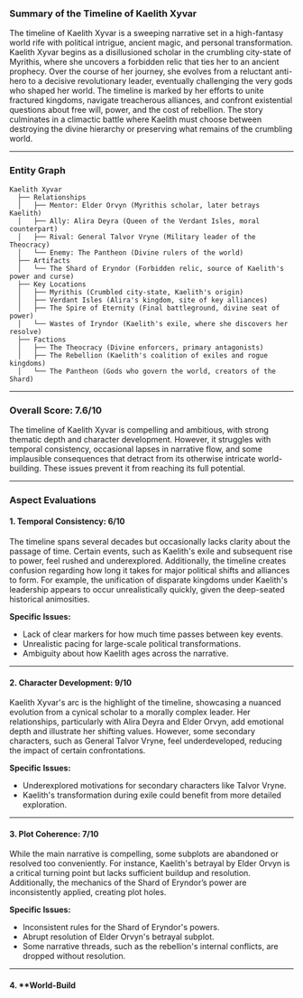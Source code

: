 ### Summary of the Timeline of Kaelith Xyvar
The timeline of Kaelith Xyvar is a sweeping narrative set in a high-fantasy world rife with political intrigue, ancient magic, and personal transformation. Kaelith Xyvar begins as a disillusioned scholar in the crumbling city-state of Myrithis, where she uncovers a forbidden relic that ties her to an ancient prophecy. Over the course of her journey, she evolves from a reluctant anti-hero to a decisive revolutionary leader, eventually challenging the very gods who shaped her world. The timeline is marked by her efforts to unite fractured kingdoms, navigate treacherous alliances, and confront existential questions about free will, power, and the cost of rebellion. The story culminates in a climactic battle where Kaelith must choose between destroying the divine hierarchy or preserving what remains of the crumbling world.

---

### Entity Graph
```plaintext
Kaelith Xyvar
  ├── Relationships
  │   ├── Mentor: Elder Orvyn (Myrithis scholar, later betrays Kaelith)
  │   ├── Ally: Alira Deyra (Queen of the Verdant Isles, moral counterpart)
  │   ├── Rival: General Talvor Vryne (Military leader of the Theocracy)
  │   └── Enemy: The Pantheon (Divine rulers of the world)
  ├── Artifacts
  │   └── The Shard of Eryndor (Forbidden relic, source of Kaelith's power and curse)
  ├── Key Locations
  │   ├── Myrithis (Crumbled city-state, Kaelith's origin)
  │   ├── Verdant Isles (Alira's kingdom, site of key alliances)
  │   ├── The Spire of Eternity (Final battleground, divine seat of power)
  │   └── Wastes of Iryndor (Kaelith's exile, where she discovers her resolve)
  ├── Factions
  │   ├── The Theocracy (Divine enforcers, primary antagonists)
  │   ├── The Rebellion (Kaelith's coalition of exiles and rogue kingdoms)
  │   └── The Pantheon (Gods who govern the world, creators of the Shard)
```

---

### Overall Score: **7.6/10**

The timeline of Kaelith Xyvar is compelling and ambitious, with strong thematic depth and character development. However, it struggles with temporal consistency, occasional lapses in narrative flow, and some implausible consequences that detract from its otherwise intricate world-building. These issues prevent it from reaching its full potential.

---

### Aspect Evaluations

#### 1. **Temporal Consistency: 6/10**
The timeline spans several decades but occasionally lacks clarity about the passage of time. Certain events, such as Kaelith's exile and subsequent rise to power, feel rushed and underexplored. Additionally, the timeline creates confusion regarding how long it takes for major political shifts and alliances to form. For example, the unification of disparate kingdoms under Kaelith's leadership appears to occur unrealistically quickly, given the deep-seated historical animosities.

**Specific Issues:**
- Lack of clear markers for how much time passes between key events.
- Unrealistic pacing for large-scale political transformations.
- Ambiguity about how Kaelith ages across the narrative.

---

#### 2. **Character Development: 9/10**
Kaelith Xyvar's arc is the highlight of the timeline, showcasing a nuanced evolution from a cynical scholar to a morally complex leader. Her relationships, particularly with Alira Deyra and Elder Orvyn, add emotional depth and illustrate her shifting values. However, some secondary characters, such as General Talvor Vryne, feel underdeveloped, reducing the impact of certain confrontations.

**Specific Issues:**
- Underexplored motivations for secondary characters like Talvor Vryne.
- Kaelith's transformation during exile could benefit from more detailed exploration.

---

#### 3. **Plot Coherence: 7/10**
While the main narrative is compelling, some subplots are abandoned or resolved too conveniently. For instance, Kaelith's betrayal by Elder Orvyn is a critical turning point but lacks sufficient buildup and resolution. Additionally, the mechanics of the Shard of Eryndor’s power are inconsistently applied, creating plot holes.

**Specific Issues:**
- Inconsistent rules for the Shard of Eryndor's powers.
- Abrupt resolution of Elder Orvyn's betrayal subplot.
- Some narrative threads, such as the rebellion's internal conflicts, are dropped without resolution.

---

#### 4. **World-Build